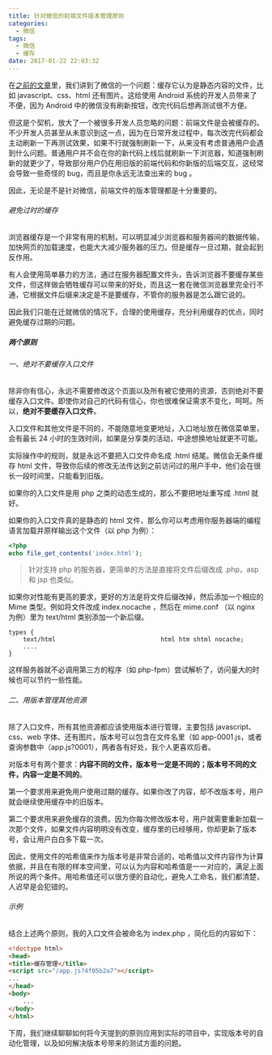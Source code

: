 ```yaml
---
title: 针对微信的前端文件版本管理原则
categories:
  - 微信
tags:
  - 微信
  - 缓存
date: 2017-01-22 22:03:32
---
```


在[之前的文章](https://bnlt.org/yong-jia-zai-hua-mian-gai-shan-yong-hu-ti-yan/)里，我们讲到了微信的一个问题：缓存它认为是静态内容的文件，比如 javascript、css、html 还有图片。这给使用 Android 系统的开发人员带来了不便，因为 Android 中的微信没有刷新按钮，改完代码后想再测试很不方便。

但这是个契机，放大了一个被很多开发人员忽略的问题：前端文件是会被缓存的。不少开发人员甚至从未意识到这一点，因为在日常开发过程中，每次改完代码都会主动刷新一下再测试效果，如果不行就强制刷新一下，从来没有考虑普通用户会遇到什么问题。普通用户并不会在你的新代码上线后就刷新一下浏览器，知道强制刷新的就更少了，导致部分用户仍在用旧版的前端代码和你新版的后端交互，这经常会导致一些奇怪的 bug，而且是你永远无法查出来的 bug 。

因此，无论是不是针对微信，前端文件的版本管理都是十分重要的。

###### 避免过时的缓存

浏览器缓存是一个非常有用的机制，可以明显减少浏览器和服务器间的数据传输，加快网页的加载速度，也能大大减少服务器的压力。但是缓存一旦过期，就会起到反作用。

有人会使用简单暴力的方法，通过在服务器配置文件头，告诉浏览器不要缓存某些文件，但这样做会牺牲缓存可以带来的好处，而且这一套在微信浏览器里完全行不通，它根据文件后缀来决定是不是要缓存，不管你的服务器是怎么跟它说的。

因此我们只能在迁就微信的情况下，合理的使用缓存，充分利用缓存的优点，同时避免缓存过期的问题。

##### 两个原则

###### 一、绝对不要缓存入口文件

除非你有信心，永远不需要修改这个页面以及所有被它使用的资源，否则绝对不要缓存入口文件。即使你对自己的代码有信心，你也很难保证需求不变化，呵呵。所以，**绝对不要缓存入口文件**。

入口文件和其他文件是不同的，不能随意地变更地址，入口地址放在微信菜单里，会有最长 24 小时的生效时间，如果是分享类的活动，中途想换地址就更不可能。

实际操作中的规则，就是永远不要把入口文件命名成 .html 结尾。微信会无条件缓存 html 文件，导致你后续的修改无法传达到之前访问过的用户手中，他们会在很长一段时间里，只能看到旧版。

如果你的入口文件是用 php 之类的动态生成的，那么不要把地址重写成 .html 就好。

如果你的入口文件真的是静态的 html 文件，那么你可以考虑用你服务器端的编程语言加载并原样输出这个文件（以 php 为例）：

```php
<?php  
echo file_get_contents('index.html');  
```

> 针对支持 php 的服务器，更简单的方法是直接将文件后缀改成 .php，asp 和 jsp 也类似。

如果你对性能有更高的要求，更好的方法是将文件后缀改掉，然后添加一个相应的 Mime 类型。例如将文件改成 index.nocache ，然后在 mime.conf （以 nginx 为例）里为 text/html 类别添加一个新后缀。

```
types {  
    text/html                             html htm shtml nocache;
    ....
}
```

这样服务器就不必调用第三方的程序（如 php-fpm）尝试解析了，访问量大的时候也可以节约一些性能。

###### 二、用版本管理其他资源

除了入口文件，所有其他资源都应该使用版本进行管理，主要包括 javascript、css、web 字体、还有图片。版本号可以包含在文件名里（如 app-0001.js，或者查询参数中（app.js?0001），两者各有好处，我个人更喜欢后者。

对版本号有两个要求：**内容不同的文件，版本号一定是不同的；版本号不同的文件，内容一定是不同的**。

第一个要求用来避免用户使用过期的缓存。如果你改了内容，却不改版本号，用户就会继续使用缓存中的旧版本。

第二个要求用来避免缓存的浪费。因为你每次修改版本号，用户就需要重新加载一次那个文件，如果文件内容明明没有改变，缓存里的已经够用，你却更新了版本号，会让用户白白多下载一次。

因此，使用文件的哈希值来作为版本号是非常合适的，哈希值以文件内容作为计算依据，并且在有限的样本空间里，可以认为内容和哈希值是一一对应的，满足上面所说的两个条件。用哈希值还可以很方便的自动化，避免人工命名，我们都清楚，人迟早是会犯错的。

###### 示例

结合上述两个原则，我的入口文件会被命名为 index.php ，简化后的内容如下：

```html
<!doctype html>  
<head>  
<title>缓存管理</title>  
<script src="/app.js?4f05b2a7"></script>  
...
</head>  
<body>  
    ...
</body>  
</html>  
```

下周，我们继续聊聊如何将今天提到的原则应用到实际的项目中，实现版本号的自动化管理，以及如何解决版本号带来的测试方面的问题。
